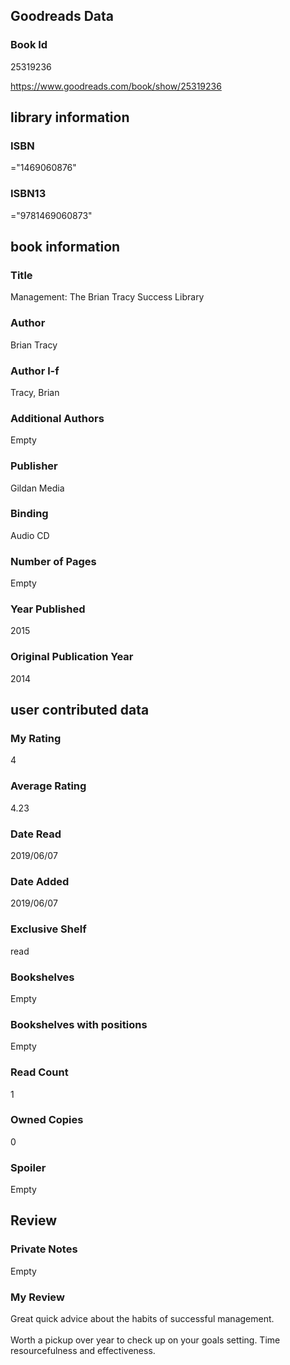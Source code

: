 <!-- This template shows how to bulk convert all columns of data into one markdown file -->
<!-- caveat: substitution key matches column headers from default export. You will get a KeyError if there's a mismatch -->

## Goodreads Data

### Book Id 

25319236

https://www.goodreads.com/book/show/25319236

## library information

### ISBN 
="1469060876"

### ISBN13 
="9781469060873"

## book information

### Title
Management: The Brian Tracy Success Library

### Author 
Brian Tracy

### Author l-f 
Tracy, Brian

### Additional Authors
Empty

### Publisher 
Gildan Media

### Binding
Audio CD

### Number of Pages
Empty

### Year Published
2015

### Original Publication Year 
2014

## user contributed data

### My Rating
4

### Average Rating
4.23

### Date Read
2019/06/07

### Date Added
2019/06/07

### Exclusive Shelf
read

### Bookshelves
Empty

### Bookshelves with positions
Empty

### Read Count
1

### Owned Copies
0

### Spoiler 
Empty

## Review

### Private Notes
Empty

### My Review
Great quick advice about the habits of successful management. <br/><br/>Worth a pickup over year to check up on your goals setting. Time resourcefulness and effectiveness. 